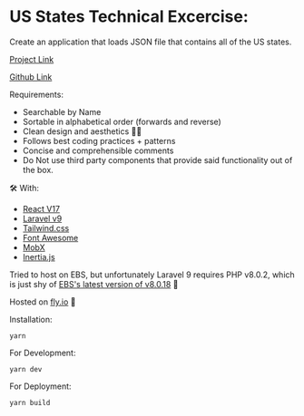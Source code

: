 # US States Technical Excercise:

Create an application that loads JSON file that contains all of the US states.

[Project Link](https://throbbing-butterfly-4071.fly.dev/)

[Github Link](https://github.com/NotoriousGOR/laravel-testing)

Requirements:

-   Searchable by Name
-   Sortable in alphabetical order (forwards and reverse)
-   Clean design and aesthetics 💅✨
-   Follows best coding practices + patterns
-   Concise and comprehensible comments
-   Do Not use third party components that provide said functionality out of the box.

🛠 With:

-   [React V17](https://reactjs.org/)
-   [Laravel v9](https://laravel.com/docs/9.x)
-   [Tailwind.css](https://tailwindcss.com/)
-   [Font Awesome](https://fontawesome.com/v6/docs/web/setup/get-started)
-   [MobX](https://mobx.js.org/README.html)
-   [Inertia.js](https://inertiajs.com/)


Tried to host on EBS, but unfortunately Laravel 9 requires PHP v8.0.2, which is just shy of [EBS's latest version of v8.0.18](https://github.com/aws/elastic-beanstalk-roadmap/issues/214) 🥺

Hosted on [fly.io](https://fly.io/) 🎈

Installation:

    yarn

For Development:

    yarn dev

For Deployment:

    yarn build

